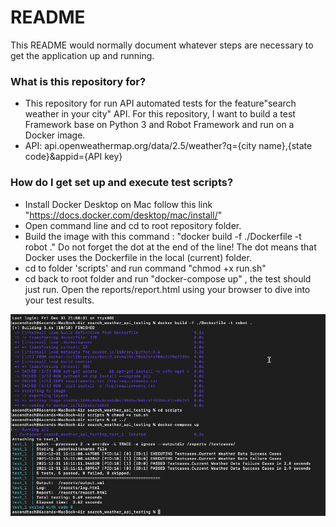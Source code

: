 # README #

This README would normally document whatever steps are necessary to get the application up and running.

### What is this repository for? ###

* This repository for run API automated tests for the feature"search weather in your city" API.
  For this repository, I want to build a test Framework base on Python 3 and Robot Framework and run on a Docker image.
* API: api.openweathermap.org/data/2.5/weather?q={city name},{state code}&appid={API
key}

### How do I get set up and execute test scripts? ###

* Install Docker Desktop on Mac follow this link "https://docs.docker.com/desktop/mac/install/"
* Open command line and cd to root repository folder.
* Build the image with this command : "docker build -f ./Dockerfile -t robot ."
  Do not forget the dot at the end of the line! The dot means that Docker uses the Dockerfile in the local (current) folder.
* cd to folder 'scripts' and run command "chmod +x run.sh"
* cd back to root folder and run "docker-compose up" , the test should just run. Open the reports/report.html using your browser to dive into your test results.

![img_1.png](img_1.png)
